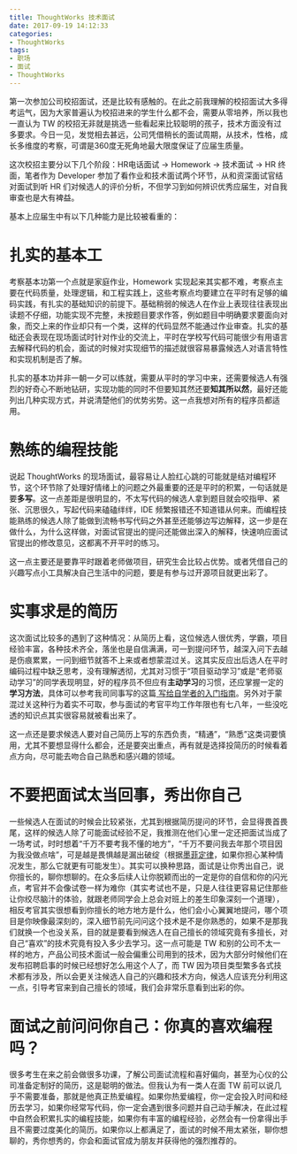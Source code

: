 ```yaml
---
title: ThoughtWorks 技术面试
date: 2017-09-19 14:12:33
categories:
- ThoughtWorks
tags:
- 职场
- 面试
- ThoughtWorks
---
```


第一次参加公司校招面试，还是比较有感触的。在此之前我理解的校招面试大多得考运气，因为大家普遍认为校招进来的学生什么都不会，需要从零培养，所以我也一直认为 TW 的校招无非就是挑选一些看起来比较聪明的孩子，技术方面没有过多要求。今日一见，发觉相去甚远，公司凭借稍长的面试周期，从技术，性格，成长多维度的考察，可谓是360度无死角地最大限度保证了应届生质量。

这次校招主要分以下几个阶段：HR电话面试 -> Homework -> 技术面试 -> HR 终面，笔者作为 Developer 参加了看作业和技术面试两个环节，从和资深面试官结对面试到听 HR 们对候选人的评价分析，不但学习到如何辨识优秀应届生，对自我审查也是大有裨益。

基本上应届生中有以下几种能力是比较被看重的：

# 扎实的基本工

考察基本功第一个点就是家庭作业，Homework 实现起来其实都不难，考察点主要在代码质量，处理逻辑，和工程实践上，这些考察点均要建立在平时有足够的编码实践，有扎实的基础知识的前提下。基础稍弱的候选人在作业上表现往往表现出读题不仔细，功能实现不完整，未按题目要求作答，例如题目中明确要求要面向对象，而交上来的作业却只有一个类，这样的代码显然不能通过作业审查。扎实的基础还会表现在现场面试时针对作业的交流上，平时在学校写代码可能很少有用语言去解释代码的机会，面试的时候对实现细节的描述就很容易暴露候选人对语言特性和实现机制是否了解。

扎实的基本功并非一朝一夕可以练就，需要从平时的学习中来，还需要候选人有强烈的好奇心不断地钻研，实现功能的同时不但要知其然还要**知其所以然**，最好还能列出几种实现方式，并说清楚他们的优势劣势。这一点我想对所有的程序员都适用。

# 熟练的编程技能

说起 ThoughtWorks 的现场面试，最容易让人脸红心跳的可能就是结对编程环节，这个环节除了处理好情绪上的问题之外最重要的还是平时的积累，一句话就是要**多写**。这一点差距是很明显的，不太写代码的候选人拿到题目就会咬指甲、紧张、沉思很久，写起代码来磕磕绊绊，IDE 频繁报错还不知道错从何来。而编程技能熟练的候选人除了能做到流畅书写代码之外甚至还能够边写边解释，这一步是在做什么，为什么这样做，对面试官提出的提问还能做出深入的解释，快速响应面试官提出的修改意见，这都离不开平时的练习。

这一点主要还是要靠平时跟着老师做项目，研究生会比较占优势。或者凭借自己的兴趣写点小工具解决自己生活中的问题，要是有参与过开源项目就更出彩了。

# 实事求是的简历

这次面试比较多的遇到了这种情况：从简历上看，这位候选人很优秀，学霸，项目经验丰富，各种技术齐全，落坐也是自信满满，可一到提问环节，越深入问下去越是伤痕累累，一问到细节就答不上来或者想蒙混过关。这其实反应出后选人在平时编码过程中缺乏思考，没有理解透彻，尤其对习惯于“项目驱动学习”或是“老师驱动学习”的同学表现明显，好的程序员不但应有**主动学习**的习惯，还应掌握一定的**学习方法**，具体可以参考我司同事写的这篇[ 写给自学者的入门指南](http://insights.thoughtworks.cn/getting-started-guide-to-self-learner/)。另外对于蒙混过关这种行为着实不可取，参与面试的考官平均工作年限也有七八年，一些没吃透的知识点其实很容易就被看出来了。

这一点还是要求候选人要对自己简历上写的东西负责，“精通”，“熟悉”这类词要慎用，尤其不要想显得什么都会，还是要突出重点，再有就是选择投简历的时候看着点方向，尽可能去吻合自己熟悉和感兴趣的领域。

# 不要把面试太当回事，秀出你自己

一些候选人在面试的时候会比较紧张，尤其到根据简历提问的环节，会显得畏首畏尾，这样的候选人除了可能面试经验不足，我推测在他们心里一定还把面试当成了一场考试，时时想着“千万不要考我不懂的地方”，“千万不要问我去年那个项目因为我没做点啥”，可是越是畏惧越是漏出破绽（根据[墨菲定律](https://baike.baidu.com/item/%E5%A2%A8%E8%8F%B2%E5%AE%9A%E5%BE%8B)，如果你担心某种情况发生，那么它就更有可能发生）。其实可以换种思路，面试是让你秀出自己，说你擅长的，聊你想聊的。在众多后续人让你脱颖而出的一定是你的自信和你的闪光点，考官并不会像试卷一样为难你（其实考试也不是，只是人往往更容易记住那些让你绞尽脑汁的体验，就跟老师同学会上总会对班上的差生印象深刻一个道理），相反考官其实很想看到你擅长的地方地方是什么，他们会小心翼翼地提问，哪个项目是你映像最深刻的，深入细节前先问问这个技术是不是你熟悉的，如果不是那我们就换一个也没关系，目的就是要看到候选人在自己擅长的领域究竟有多擅长，对自己“喜欢”的技术究竟有投入多少去学习。这一点可能是 TW 和别的公司不太一样的地方，产品公司技术面试一般会偏重公司用到的技术，因为大部分时候他们在发布招聘启事的时候已经想好怎么用这个人了，而 TW 因为项目类型繁多各式技术都有涉及，所以会更关注候选人自己的兴趣和技术方向，候选人应该充分利用这一点，引导考官来到自己擅长的领域，我们会非常乐意看到出彩的你。

# 面试之前问问你自己：你真的喜欢编程吗？

很多考生在来之前会做很多功课，了解公司面试流程和喜好偏向，甚至为心仪的公司准备定制好的简历，这是聪明的做法。但我认为有一类人在面 TW 前可以说几乎不需要准备，那就是他真正热爱编程。如果你热爱编程，你一定会投入时间和经历去学习，如果你经常写代码，你一定会遇到很多问题并自己动手解决，在此过程中自然会积累扎实的编程技能，如果你有丰富的编程经验，必然会有一份拿得出手且不需要过度美化的简历。如果你以上都满足了，面试的时候不用太紧张，聊你想聊的，秀你想秀的，你会和面试官成为朋友并获得他的强烈推荐的。